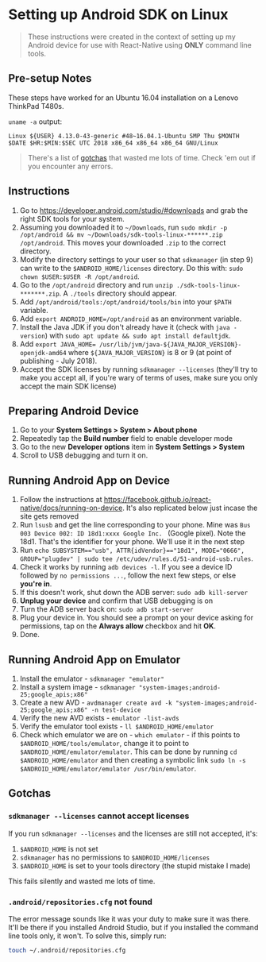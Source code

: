 # Setting up Android SDK on Linux

> These instructions were created in the context of setting up my Android device for use with React-Native using **ONLY** command line tools.

## Pre-setup Notes
These steps have worked for an Ubuntu 16.04 installation on a Lenovo ThinkPad T480s.

`uname -a` output:

```
Linux ${USER} 4.13.0-43-generic #48~16.04.1-Ubuntu SMP Thu $MONTH $DATE $HR:$MIN:$SEC UTC 2018 x86_64 x86_64 x86_64 GNU/Linux
```

> There's a list of [gotchas](#gotchas) that wasted me lots of time. Check 'em out if you encounter any errors.

## Instructions

1. Go to https://developer.android.com/studio/#downloads and grab the right SDK tools for your system.
2. Assuming you downloaded it to `~/Downloads`, run `sudo mkdir -p /opt/android && mv ~/Downloads/sdk-tools-linux-******.zip /opt/android`. This moves your downloaded `.zip` to the correct directory.
3. Modify the directory settings to your user so that `sdkmanager` (in step 9) can write to the `$ANDROID_HOME/licenses` directory. Do this with: `sudo chown $USER:$USER -R /opt/android`. 
4. Go to the `/opt/android` directory and run `unzip ./sdk-tools-linux-*******.zip`. A `./tools` directory should appear.
5. Add `/opt/android/tools:/opt/android/tools/bin` into your `$PATH` variable.
6. Add `export ANDROID_HOME=/opt/android` as an environment variable.
7. Install the Java JDK if you don't already have it (check with `java -version`) with `sudo apt update && sudo apt install defaultjdk`.
8. Add `export JAVA_HOME= /usr/lib/jvm/java-${JAVA_MAJOR_VERSION}-openjdk-amd64` where `${JAVA_MAJOR_VERSION}` is 8 or 9 (at point of publishing - July 2018).
9. Accept the SDK licenses by running `sdkmanager --licenses` (they'll try to make you accept all, if you're wary of terms of uses, make sure you only accept the main SDK license)

## Preparing Android Device
1. Go to your **System Settings > System > About phone**
2. Repeatedly tap the **Build number** field to enable developer mode
3. Go to the new **Developer options** item in **System Settings > System**
4. Scroll to USB debugging and turn it on.

## Running Android App on Device
1. Follow the instructions at https://facebook.github.io/react-native/docs/running-on-device. It's also replicated below just incase the site gets removed
2. Run `lsusb` and get the line corresponding to your phone. Mine was `Bus 003 Device 002: ID 18d1:xxxx Google Inc. ` (Google pixel). Note the 18d1. That's the identifier for your phone. We'll use it in the next step
3. Run `echo SUBSYSTEM=="usb", ATTR{idVendor}=="18d1", MODE="0666", GROUP="plugdev" | sudo tee /etc/udev/rules.d/51-android-usb.rules`.
4. Check it works by running `adb devices -l`. If you see a device ID followed by `no permissions ...`, follow the next few steps, or else **you're in**.
5. If this doesn't work, shut down the ADB server: `sudo adb kill-server`
6. **Unplug your device** and confirm that USB debugging is on
7. Turn the ADB server back on: `sudo adb start-server`
8. Plug your device in. You should see a prompt on your device asking for permissions, tap on the **Always allow** checkbox and hit **OK**.
9. Done.

## Running Android App on Emulator
1. Install the emulator - `sdkmanager "emulator"`
2. Install a system image - `sdkmanager "system-images;android-25;google_apis;x86"`
3. Create a new AVD - `avdmanager create avd -k "system-images;android-25;google_apis;x86" -n test-device`
4. Verify the new AVD exists - `emulator -list-avds`
5. Verify the emulator tool exists - `ll $ANDROID_HOME/emulator`
6. Check which emulator we are on - `which emulator` - if this points to `$ANDROID_HOME/tools/emulator`, change it to point to `$ANDROID_HOME/emulator/emulator`. This can be done by running `cd $ANDROID_HOME/emulator` and then creating a symbolic link `sudo ln -s $ANDROID_HOME/emulator/emulator /usr/bin/emulator`.

## Gotchas

### `sdkmanager --licenses` cannot accept licenses
If you run `sdkmanager --licenses` and the licenses are still not accepted, it's:

1. `$ANDROID_HOME` is not set
2. `sdkmanager` has no permissions to `$ANDROID_HOME/licenses`
3. `$ANDROID_HOME` is set to your tools directory (the stupid mistake I made)

This fails silently and wasted me lots of time.

### `.android/repositories.cfg` not found
The error message sounds like it was your duty to make sure it was there. It'll be there if you installed Android Studio, but if you installed the command line tools only, it won't. To solve this, simply run:

```bash
touch ~/.android/repositories.cfg
```